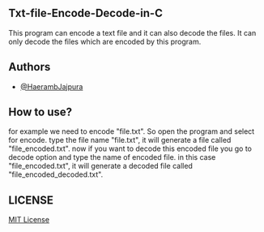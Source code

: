 ## Txt-file-Encode-Decode-in-C
This program can encode a text file and it can also decode the files. It can only decode the files which are encoded by this program.

## Authors
- [@HaerambJajpura](https://github.com/HaerambJajpura/)

## How to use?
for example we need to encode "file.txt". So open the program and select for encode. type the file name "file.txt", it will generate a file called "file_encoded.txt".
now if you want to decode this encoded file you go to decode option and type the name of encoded file. in this case "file_encoded.txt", it will generate a decoded file called "file_encoded_decoded.txt".


## LICENSE
[MIT License](LICENSE)